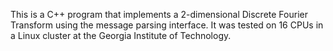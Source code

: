 This is a C++ program that implements a 2-dimensional Discrete Fourier Transform using the message parsing interface. It was tested on 16 CPUs in a Linux cluster at the Georgia Institute of Technology.
